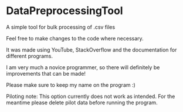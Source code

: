 # DataPreprocessingTool
A simple tool for bulk processing of .csv files

Feel free to make changes to the code where necessary. 

It was made using YouTube, StackOverflow and the documentation for different programs.

I am very much a novice programmer, so there will definitely be improvements that can be made!

Please make sure to keep my name on the program :)


Piloting note: This option currently does not work as intended. For the meantime please delete pilot data before running the program.
